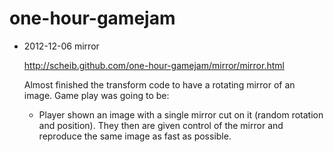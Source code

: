 one-hour-gamejam
================

* 2012-12-06 mirror

  http://scheib.github.com/one-hour-gamejam/mirror/mirror.html

  Almost finished the transform code to have a rotating mirror of an image. Game play was going to be: 

  - Player shown an image with a single mirror cut on it (random rotation and position). They then are given control of the mirror and reproduce the same image as fast as possible.